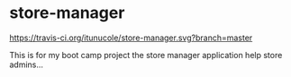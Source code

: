 # store-manager
https://travis-ci.org/itunucole/store-manager.svg?branch=master

This is for my boot camp project
the store manager application help store admins...
